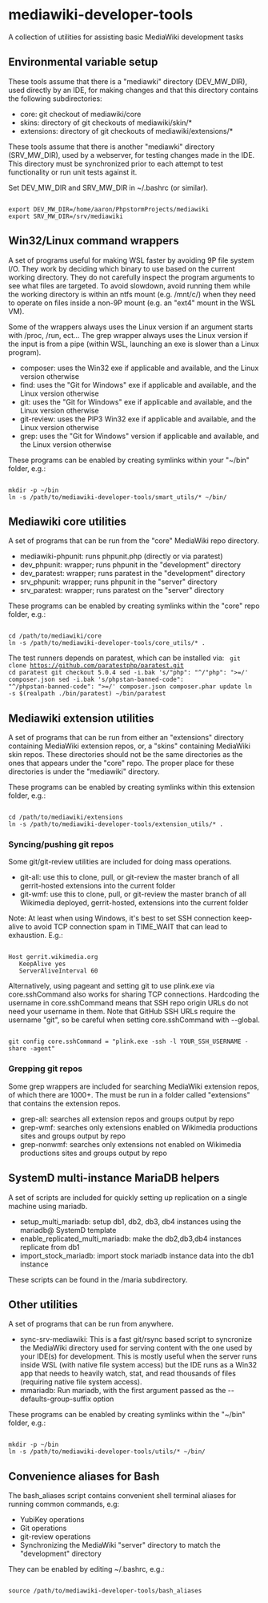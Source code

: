 # mediawiki-developer-tools
A collection of utilities for assisting basic MediaWiki development tasks

## Environmental variable setup ##

These tools assume that there is a "mediawki" directory (DEV_MW_DIR), used directly by an IDE,
for making changes and that this directory contains the following subdirectories:
* core: git checkout of mediawiki/core
* skins: directory of git checkouts of mediawiki/skin/*
* extensions: directory of git checkouts of mediawiki/extensions/*

These tools assume that there is another "mediawki" directory (SRV_MW_DIR), used by a webserver,
for testing changes made in the IDE. This directory must be synchronized prior to each attempt to
test functionality or run unit tests against it. 

Set DEV_MW_DIR and SRV_MW_DIR in ~/.bashrc (or similar).

<code>
export DEV_MW_DIR=/home/aaron/PhpstormProjects/mediawiki
export SRV_MW_DIR=/srv/mediawiki
</code>

## Win32/Linux command wrappers ##
A set of programs useful for making WSL faster by avoiding 9P file system I/O. They work by deciding 
which binary to use based on the current working directory. They do not carefully inspect the program
arguments to see what files are targeted. To avoid slowdown, avoid running them while the working 
directory is within an ntfs mount (e.g. /mnt/c/) when they need to operate on files inside a non-9P
mount (e.g. an "ext4" mount in the WSL VM).

Some of the wrappers always uses the Linux version if an argument starts with /proc, /run, ect...
The grep wrapper always uses the Linux version if the input is from a pipe (within WSL, launching
an exe is slower than a Linux program).

* composer: uses the Win32 exe if applicable and available, and the Linux version otherwise
* find: uses the "Git for Windows" exe if applicable and available, and the Linux version otherwise
* git: uses the "Git for Windows" exe if applicable and available, and the Linux version otherwise
* git-review: uses the PIP3 Win32 exe if applicable and available, and the Linux version otherwise
* grep: uses the "Git for Windows" version if applicable and available, and the Linux version otherwise

These programs can be enabled by creating symlinks within your "~/bin" folder, e.g.:

<code>
mkdir -p ~/bin
ln -s /path/to/mediawiki-developer-tools/smart_utils/* ~/bin/
</code>

## Mediawiki core utilities ##
A set of programs that can be run from the "core" MediaWiki repo directory.

* mediawiki-phpunit: runs phpunit.php (directly or via paratest)
* dev_phpunit: wrapper; runs phpunit in the "development" directory
* dev_paratest: wrapper; runs paratest in the "development" directory
* srv_phpunit: wrapper; runs phpunit in the "server" directory
* srv_paratest: wrapper; runs paratest on the "server" directory

These programs can be enabled by creating symlinks within the "core" repo folder, e.g.:

<code>
cd /path/to/mediawiki/core
ln -s /path/to/mediawiki-developer-tools/core_utils/* .
</code>

The test runners depends on paratest, which can be installed via:
<code>
git clone https://github.com/paratestphp/paratest.git
cd paratest
git checkout 5.0.4
sed -i.bak 's/"php": "^/"php": ">=/' composer.json
sed -i.bak 's/phpstan-banned-code": "^/phpstan-banned-code": ">=/' composer.json
composer.phar update
ln -s $(realpath ./bin/paratest) ~/bin/paratest
</code>

## Mediawiki extension utilities ##
A set of programs that can be run from either an "extensions" directory containing MediaWiki
extension repos, or, a "skins" containing MediaWiki skin repos. These directories should not be 
the same directories as the ones that appears under the "core" repo. The proper place for these
directories is under the "mediawiki" directory.

These programs can be enabled by creating symlinks within this extension folder, e.g.:

<code>
cd /path/to/mediawiki/extensions
ln -s /path/to/mediawiki-developer-tools/extension_utils/* .
</code>

### Syncing/pushing git repos ###
Some git/git-review utilities are included for doing mass operations.

* git-all: use this to clone, pull, or git-review the master branch of all gerrit-hosted extensions into the current folder
* git-wmf: use this to clone, pull, or git-review the master branch of all Wikimedia deployed, gerrit-hosted, extensions into the current folder 

Note:
At least when using Windows, it's best to set SSH connection keep-alive to avoid TCP connection spam in TIME_WAIT that can lead to exhaustion. E.g.:

<code>
Host gerrit.wikimedia.org
   KeepAlive yes
   ServerAliveInterval 60
</code>

Alternatively, using pageant and setting git to use plink.exe via core.sshCommand also works for sharing TCP connections.
Hardcoding the username in core.sshCommand means that SSH repo origin URLs do not need your username in them.
Note that GitHub SSH URLs require the username "git", so be careful when setting core.sshCommand with --global. 

<code>
git config core.sshCommand = "plink.exe -ssh -l YOUR_SSH_USERNAME -share -agent"
</code>

### Grepping git repos ###
Some grep wrappers are included for searching MediaWiki extension repos, of which there are 1000+.
The must be run in a folder called "extensions" that contains the extension repos.

* grep-all: searches all extension repos and groups output by repo
* grep-wmf: searches only extensions enabled on Wikimedia productions sites and groups output by repo 
* grep-nonwmf: searches only extensions not enabled on Wikimedia productions sites and groups output by repo

## SystemD multi-instance MariaDB helpers ##
A set of scripts are included for quickly setting up replication on a single machine using mariadb.

* setup_multi_mariadb: setup db1, db2, db3, db4 instances using the mariadb@ SystemD template
* enable_replicated_multi_mariadb: make the db2,db3,db4 instances replicate from db1
* import_stock_mariadb: import stock mariadb instance data into the db1 instance

These scripts can be found in the /maria subdirectory.

## Other utilities ##
A set of programs that can be run from anywhere.

* sync-srv-mediawiki: This is a fast git/rsync based script to syncronize the MediaWiki directory used for serving content
with the one used by your IDE(s) for development. This is mostly useful when the server runs inside
WSL (with native file system access) but the IDE runs as a Win32 app that needs to heavily watch, stat,
and read thousands of files (requiring native file system access).
* mmariadb: Run mariadb, with the first argument passed as the --defaults-group-suffix option

These programs can be enabled by creating symlinks within the "~/bin" folder, e.g.:

<code>
mkdir -p ~/bin
ln -s /path/to/mediawiki-developer-tools/utils/* ~/bin/
</code>

## Convenience aliases for Bash ##
The bash_aliases script contains convenient shell terminal aliases for running common commands, e.g:
* YubiKey operations
* Git operations
* git-review operations
* Synchronizing the MediaWiki "server" directory to match the "development" directory

They can be enabled by editing ~/.bashrc, e.g.:

<code>
source /path/to/mediawiki-developer-tools/bash_aliases
</code>

